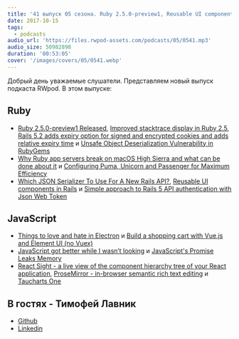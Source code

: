 ```yaml
---
title: '41 выпуск 05 сезона. Ruby 2.5.0-preview1, Reusable UI components in Rails, React Sight, ProseMirror и прочее'
date: 2017-10-15
tags:
  - podcasts
audio_url: 'https://files.rwpod-assets.com/podcasts/05/0541.mp3'
audio_size: 50982898
duration: '00:53:05'
cover: '/images/covers/05/0541.webp'
---
```


Добрый день уважаемые слушатели. Представляем новый выпуск подкаста RWpod. В этом выпуске:

## Ruby

- [Ruby 2.5.0-preview1 Released](https://www.ruby-lang.org/en/news/2017/10/10/ruby-2-5-0-preview1-released/), [Improved stacktrace display in Ruby 2.5](https://mlomnicki.com/improved-stascktrace-display-in-ruby25/), [Rails 5.2 adds expiry option for signed and encrypted cookies and adds relative expiry time](https://blog.bigbinary.com/2017/10/09/expirty-option-for-signed-and-encrypted-cookies-in-Rails-5-2.html) и [Unsafe Object Deserialization Vulnerability in RubyGems](http://blog.rubygems.org/2017/10/09/unsafe-object-deserialization-vulnerability.html)
- [Why Ruby app servers break on macOS High Sierra and what can be done about it](https://blog.phusion.nl/2017/10/13/why-ruby-app-servers-break-on-macos-high-sierra-and-what-can-be-done-about-it/) и [Configuring Puma, Unicorn and Passenger for Maximum Efficiency](https://www.speedshop.co/2017/10/12/appserver.html)
- [Which JSON Serializer To Use For A New Rails API?](http://www.carlosramireziii.com/which-json-serializer-to-use-for-a-new-rails-api.html), [Reusable UI components in Rails](https://goiabada.blog/rails-components-faedd412ce19) и [Simple approach to Rails 5 API authentication with Json Web Token](https://www.codementor.io/omedale/simple-approach-to-rails-5-api-authentication-with-json-web-token-cpqbgrdo6)

## JavaScript

- [Things to love and hate in Electron](https://binary-studio.com/2017/09/12/love-hate-electron/) и [Build a shopping cart with Vue.js and Element UI (no Vuex)](https://medium.com/@connorleech/build-a-shopping-cart-with-vue-js-and-element-ui-no-vuex-54682e9df5cd)
- [JavaScript got better while I wasn’t looking](https://eev.ee/blog/2017/10/07/javascript-got-better-while-i-wasnt-looking/) и [JavaScript's Promise Leaks Memory](https://alexn.org/blog/2017/10/11/javascript-promise-leaks-memory.html)
- [React Sight - a live view of the component hierarchy tree of your React application](https://github.com/React-Sight/React-Sight), [ProseMirror - in-browser semantic rich text editing](http://prosemirror.net/) и [Taucharts One](https://blog.taucharts.com/taucharts-one/)

## В гостях - Тимофей Лавник

- [Github](https://github.com/nwtima)
- [Linkedin](https://www.linkedin.com/in/tim-lavnik-bb582bba/)
